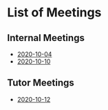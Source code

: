 # List of Meetings

## Internal Meetings
 - [2020-10-04](./internal/2020-10-04)
 - [2020-10-10](./internal/2020-10-10)

## Tutor Meetings
 - [2020-10-12](./tutor/2020-10-12)
